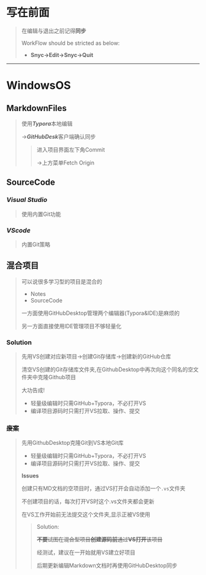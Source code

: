 # 写在前面

> 在编辑与退出之前记得**同步**
>
> WorkFlow should be stricted as below:
>
> - **Snyc->Edit->Snyc->Quit**

***

# WindowsOS

## MarkdownFiles

>  使用***Typora***本地编辑
>
>  ->***GitHubDesk***客户端确认同步
>
>  > 进入项目界面左下角Commit
>  >
>  > ->上方菜单Fetch Origin

## SourceCode

### *Visual Studio*

> 使用内置Git功能

### *VScode*

> 内置Git策略

## 混合项目

> 可以说很多学习型的项目是混合的
>
> - Notes
> - SourceCode
>
> 一方面使用GitHubDesktop管理两个编辑器(Typora&IDE)是麻烦的
>
> 另一方面直接使用IDE管理项目不够轻量化

### Solution

> 先用VS创建对应新项目->创建Git存储库->创建新的GitHub仓库
>
> 清空VS创建的Git存储库文件夹,在GithubDesktop中再次向这个同名的空文件夹中克隆Github项目
>
> 大功告成!
>
> - 轻量级编辑时只需GitHub+Typora，不必打开VS
> - 编译项目源码时只需打开VS拉取、操作、提交

### ~~废案~~

> 先用GithubDesktop克隆Git到VS本地Git库
>
> - 轻量级编辑时只需GitHub+Typora，不必打开VS
> - 编译项目源码时只需打开VS拉取、操作、提交
>
> 
>
> **Issues**
>
>  创建只有MD文档的空项目时，通过VS打开会自动添加一个`.vs`文件夹
>
>  不创建项目的话，每次打开VS时这个.vs文件夹都会更新
>
>  在VS工作开始前无法提交这个文件夹,显示正被VS使用
>
>  > Solution:
>  >
>  > ~~**不要**试图在混合型项目**创建源码前**通过**VS打开**该项目~~
>  >
>  > 经测试，建议在一开始就用VS建立好项目
>  >
>  > 后期更新编辑Markdown文档时再使用GitHubDesktop同步

